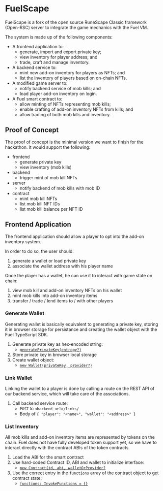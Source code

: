 # FuelScape

FuelScape is a fork of the open source RuneScape Classic framework (Open-RSC) server to integrate the game mechanics with the Fuel VM.

The system is made up of the following components:

- A frontend application to:
  - generate, import and export private key;
  - view inventory for player address; and
  - trade, craft and manage inventory.
- A backend service to:
  - mint new add-on inventory for players as NFTs; and
  - list the inventory of players based on on-chain NFTs.
- A modified game server to:
  - notify backend service of mob kills; and
  - load player add-on inventory on login.
- A Fuel smart contract to:
  - allow minting of NFTs representing mob kills;
  - enable crafting of add-on inventory NFTs from kills; and
  - allow trading of both mob kills and inventory.

## Proof of Concept

The proof of concept is the minimal version we want to finish for the hackathon. It would support the following:

- frontend
  - generate private key
  - view inventory (mob kills)
- backend
  - trigger mint of mob kill NFTs
- server
  - notify backend of mob kills with mob ID
- contract
  - mint mob kill NFTs
  - list mob kill NFT IDs
  - list mob kill balance per NFT ID

## Frontend Application

The frontend application should allow a player to opt into the add-on inventory system.

In order to do so, the user should:

1. generate a wallet or load private key
2. associate the wallet address with his player name

Once the player has a wallet, he can use it to interact with game state on chain:

1. view mob kill and add-on inventory NFTs on his wallet
2. mint mob kills into add-on inventory items
3. transfer / trade / lend items to / with other players

### Generate Wallet

Generating wallet is basically equivalent to generating a private key, storing it in browser storage for persistance and creating the wallet object with the Fuel TypeScript SDK.

1. Generate private key as hex-encoded string:
   - [`generatePrivateKey(entropy?)`](https://fuellabs.github.io/fuels-ts/packages/fuel-ts-signer/classes/Signer.html#generateprivatekey)
2. Store private key in browser local storage
3. Create wallet object:
   - [`new Wallet(privateKey, provider?)`](https://fuellabs.github.io/fuels-ts/packages/fuel-ts-wallet/classes/Wallet.html#constructor)

### Link Wallet

Linking the wallet to a player is done by calling a route on the REST API of our backend service, which will take care of the associations.

1. Call backend service route:
   - `POST` to `<backend_url>/links/`
   - Body of `{ "player": "<name>", "wallet": "<address>" }`

### List Inventory

All mob kills and add-on inventory items are represented by tokens on the chain. Fuel does not have fully developed token support yet, so we have to interact directly with the contract ABIs of the token contracts.

1. Load the ABI for the smart contract
2. Use hard-coded Contract ID, ABI and wallet to initialize interface:
   - [`new Contract(id, abi, walletOrProvider?`](https://fuellabs.github.io/fuels-ts/packages/fuel-ts-contract/classes/Contract.html#constructor)
3. Use the correct entry in the `functions` array of the contract object to get contract state:
   - [`functions: InvokeFunctions = {}`](https://fuellabs.github.io/fuels-ts/packages/fuel-ts-contract/classes/Contract.html#functions)

